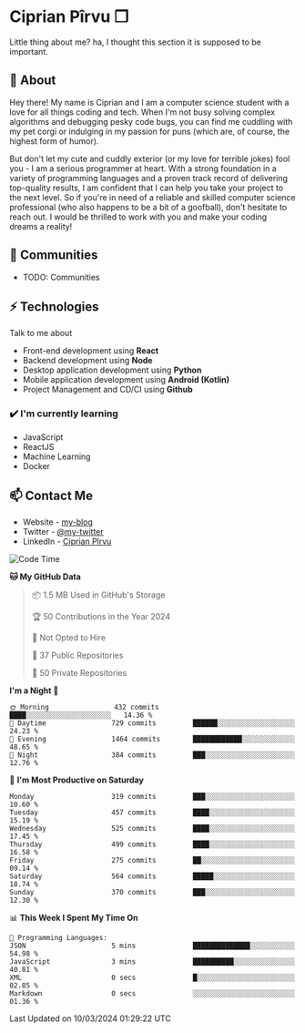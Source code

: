 # Ciprian Pîrvu ❐

Little thing about me? ha, I thought this section it is supposed to be important.

## 🧐 About

Hey there! My name is Ciprian and I am a computer science student with a love for all things coding and tech. When I'm not busy solving complex algorithms and debugging pesky code bugs, you can find me cuddling with my pet corgi or indulging in my passion for puns (which are, of course, the highest form of humor).

But don't let my cute and cuddly exterior (or my love for terrible jokes) fool you - I am a serious programmer at heart. With a strong foundation in a variety of programming languages and a proven track record of delivering top-quality results, I am confident that I can help you take your project to the next level. So if you're in need of a reliable and skilled computer science professional (who also happens to be a bit of a goofball), don't hesitate to reach out. I would be thrilled to work with you and make your coding dreams a reality!

## 👯 Communities

-   TODO: Communities

## ⚡ Technologies

Talk to me about

-   Front-end development using **React**
-   Backend development using **Node**
-   Desktop application development using **Python**
-   Mobile application development using **Android (Kotlin)**
-   Project Management and CD/CI using **Github**

### ✔️ I'm currently learning

-   JavaScript
-   ReactJS
-   Machine Learning
-   Docker

## 📫 Contact Me

-   Website - [my-blog]()
-   Twitter - [@my-twitter]()
-   LinkedIn - [Ciprian Pîrvu](https://www.linkedin.com/in/p%C3%AErvu-ciprian-cristian-4415991b1/)

<!--START_SECTION:waka-->
![Code Time](http://img.shields.io/badge/Code%20Time-1%2C968%20hrs%2045%20mins-blue)

**🐱 My GitHub Data** 

> 📦 1.5 MB Used in GitHub's Storage 
 > 
> 🏆 50 Contributions in the Year 2024
 > 
> 🚫 Not Opted to Hire
 > 
> 📜 37 Public Repositories 
 > 
> 🔑 50 Private Repositories 
 > 
**I'm a Night 🦉** 

```text
🌞 Morning                432 commits         ████░░░░░░░░░░░░░░░░░░░░░   14.36 % 
🌆 Daytime                729 commits         ██████░░░░░░░░░░░░░░░░░░░   24.23 % 
🌃 Evening                1464 commits        ████████████░░░░░░░░░░░░░   48.65 % 
🌙 Night                  384 commits         ███░░░░░░░░░░░░░░░░░░░░░░   12.76 % 
```
📅 **I'm Most Productive on Saturday** 

```text
Monday                   319 commits         ███░░░░░░░░░░░░░░░░░░░░░░   10.60 % 
Tuesday                  457 commits         ████░░░░░░░░░░░░░░░░░░░░░   15.19 % 
Wednesday                525 commits         ████░░░░░░░░░░░░░░░░░░░░░   17.45 % 
Thursday                 499 commits         ████░░░░░░░░░░░░░░░░░░░░░   16.58 % 
Friday                   275 commits         ██░░░░░░░░░░░░░░░░░░░░░░░   09.14 % 
Saturday                 564 commits         █████░░░░░░░░░░░░░░░░░░░░   18.74 % 
Sunday                   370 commits         ███░░░░░░░░░░░░░░░░░░░░░░   12.30 % 
```


📊 **This Week I Spent My Time On** 

```text
💬 Programming Languages: 
JSON                     5 mins              ██████████████░░░░░░░░░░░   54.98 % 
JavaScript               3 mins              ██████████░░░░░░░░░░░░░░░   40.81 % 
XML                      0 secs              █░░░░░░░░░░░░░░░░░░░░░░░░   02.85 % 
Markdown                 0 secs              ░░░░░░░░░░░░░░░░░░░░░░░░░   01.36 % 
```


 Last Updated on 10/03/2024 01:29:22 UTC
<!--END_SECTION:waka-->
